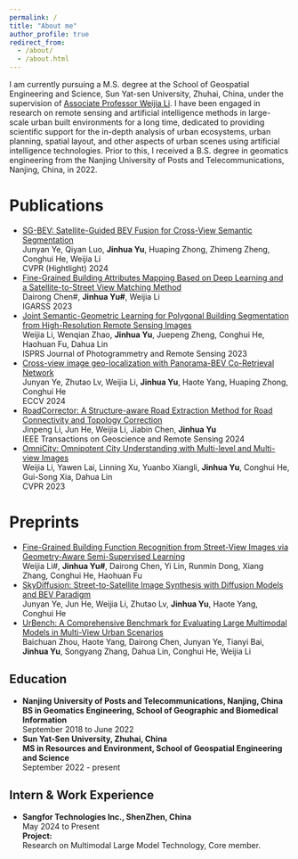 ```yaml
---
permalink: /
title: "About me"
author_profile: true
redirect_from: 
  - /about/
  - /about.html
---
```


I am currently pursuing a M.S. degree at the School of Geospatial Engineering and Science, Sun Yat-sen University, Zhuhai, China, under the supervision of [Associate Professor Weijia Li](https://liweijia.github.io/). 
I have been engaged in research on remote sensing and artificial intelligence methods in large-scale urban built environments for a long time, dedicated to providing scientific support for the in-depth analysis of urban ecosystems, urban planning, spatial layout, and other aspects of urban scenes using artificial intelligence technologies.
Prior to this, I received a B.S. degree in geomatics engineering from the Nanjing University of Posts and Telecommunications, Nanjing, China, in 2022.

Publications
======
* [SG-BEV: Satellite-Guided BEV Fusion for Cross-View Semantic Segmentation](https://openaccess.thecvf.com/content/CVPR2024/html/Ye_SG-BEV_Satellite-Guided_BEV_Fusion_for_Cross-View_Semantic_Segmentation_CVPR_2024_paper.html) \
Junyan Ye, Qiyan Luo, **Jinhua Yu**, Huaping Zhong, Zhimeng Zheng, Conghui He, Weijia Li \
CVPR (Hightlight) 2024 
* [Fine-Grained Building Attributes Mapping Based on Deep Learning and a Satellite-to-Street View Matching Method](https://ieeexplore.ieee.org/abstract/document/10282356) \
Dairong Chen#, **Jinhua Yu#**, Weijia Li \
IGARSS 2023 
* [Joint Semantic-Geometric Learning for Polygonal Building Segmentation from High-Resolution Remote Sensing Images](https://www.sciencedirect.com/science/article/pii/S0924271623001272) \
Weijia Li, Wenqian Zhao, **Jinhua Yu**, Juepeng Zheng, Conghui He, Haohuan Fu, Dahua Lin \
ISPRS Journal of Photogrammetry and Remote Sensing 2023 
* [Cross-view image geo-localization with Panorama-BEV Co-Retrieval Network](https://arxiv.org/abs/2408.05475) \
Junyan Ye, Zhutao Lv, Weijia Li, **Jinhua Yu**, Haote Yang, Huaping Zhong, Conghui He \
ECCV 2024 
* [RoadCorrector: A Structure-aware Road Extraction Method for Road Connectivity and Topology Correction](https://ieeexplore.ieee.org/abstract/document/10478083) \
Jinpeng Li, Jun He, Weijia Li, Jiabin Chen, **Jinhua Yu** \
IEEE Transactions on Geoscience and Remote Sensing 2024 
* [OmniCity: Omnipotent City Understanding with Multi-level and Multi-view Images](https://openaccess.thecvf.com/content/CVPR2023/html/Li_OmniCity_Omnipotent_City_Understanding_With_Multi-Level_and_Multi-View_Images_CVPR_2023_paper.html) \
Weijia Li, Yawen Lai, Linning Xu, Yuanbo Xiangli, **Jinhua Yu**, Conghui He, Gui-Song Xia, Dahua Lin \
CVPR 2023 

Preprints
======
* [Fine-Grained Building Function Recognition from Street-View Images via Geometry-Aware Semi-Supervised Learning](https://arxiv.org/abs/2408.09460) \
Weijia Li#, **Jinhua Yu#**, Dairong Chen, Yi Lin, Runmin Dong, Xiang Zhang, Conghui He, Haohuan Fu 
* [SkyDiffusion: Street-to-Satellite Image Synthesis with Diffusion Models and BEV Paradigm](https://arxiv.org/abs/2408.01812) \
Junyan Ye, Jun He, Weijia Li, Zhutao Lv, **Jinhua Yu**, Haote Yang, Conghui He
* [UrBench: A Comprehensive Benchmark for Evaluating Large Multimodal Models in Multi-View Urban Scenarios](https://arxiv.org/abs/2408.17267) \
Baichuan Zhou, Haote Yang, Dairong Chen, Junyan Ye, Tianyi Bai, **Jinhua Yu**, Songyang Zhang, Dahua Lin, Conghui He, Weijia Li


Education
------
* **Nanjing University of Posts and Telecommunications, Nanjing, China** \
**BS in Geomatics Engineering, School of Geographic and Biomedical Information** \
September 2018 to June 2022
* **Sun Yat-Sen University, Zhuhai, China** \
**MS in Resources and Environment, School of Geospatial Engineering and Science** \
September 2022 - present

Intern & Work Experience
------
* **Sangfor Technologies Inc., ShenZhen, China** \
May 2024 to Present \
**Project:** \
Research on Multimodal Large Model Technology, Core member.



